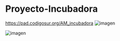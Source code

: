 # Proyecto-Incubadora

https://pad.codigosur.org/AM_incubadora
![imagen](https://user-images.githubusercontent.com/104506596/212185416-c70f8d38-f89c-4944-974f-146f6f32dc64.png)

![imagen](https://user-images.githubusercontent.com/104506596/212185278-8443b89f-9731-4246-a4bd-83f83823351f.png)
